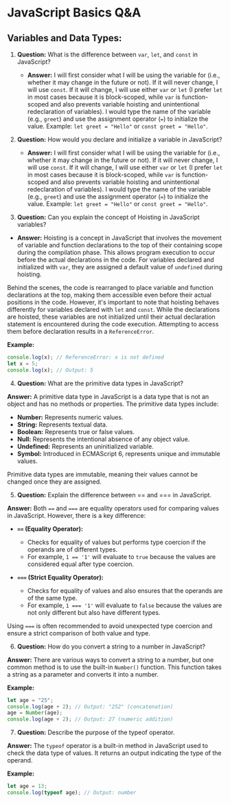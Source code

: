 # JavaScript Basics Q&A

## Variables and Data Types:

1. **Question:** What is the difference between `var`, `let`, and `const` in JavaScript?

   - **Answer:** I will first consider what I will be using the variable for (i.e., whether it may change in the future or not). If it will never change, I will use `const`. If it will change, I will use either `var` or `let` (I prefer `let` in most cases because it is block-scoped, while `var` is function-scoped and also prevents variable hoisting and unintentional redeclaration of variables). I would type the name of the variable (e.g., `greet`) and use the assignment operator (`=`) to initialize the value. Example: `let greet = "Hello"` or `const greet = "Hello"`.

2. **Question:** How would you declare and initialize a variable in JavaScript?

   - **Answer:** I will first consider what I will be using the variable for (i.e., whether it may change in the future or not). If it will never change, I will use `const`. If it will change, I will use either `var` or `let` (I prefer `let` in most cases because it is block-scoped, while `var` is function-scoped and also prevents variable hoisting and unintentional redeclaration of variables). I would type the name of the variable (e.g., `greet`) and use the assignment operator (`=`) to initialize the value. Example: `let greet = "Hello"` or `const greet = "Hello"`.

3. **Question:** Can you explain the concept of Hoisting in JavaScript variables?

- **Answer:** Hoisting is a concept in JavaScript that involves the movement of variable and function declarations to the top of their containing scope during the compilation phase. This allows program execution to occur before the actual declarations in the code. For variables declared and initialized with `var`, they are assigned a default value of `undefined` during hoisting.

Behind the scenes, the code is rearranged to place variable and function declarations at the top, making them accessible even before their actual positions in the code. However, it's important to note that hoisting behaves differently for variables declared with `let` and `const`. While the declarations are hoisted, these variables are not initialized until their actual declaration statement is encountered during the code execution. Attempting to access them before declaration results in a `ReferenceError`.

**Example:**

```javascript
console.log(x); // ReferenceError: x is not defined
let x = 5;
console.log(x); // Output: 5
```

4. **Question:** What are the primitive data types in JavaScript?

**Answer:**
A primitive data type in JavaScript is a data type that is not an object and has no methods or properties. The primitive data types include:

- **Number:** Represents numeric values.
- **String:** Represents textual data.
- **Boolean:** Represents true or false values.
- **Null:** Represents the intentional absence of any object value.
- **Undefined:** Represents an uninitialized variable.
- **Symbol:** Introduced in ECMAScript 6, represents unique and immutable values.

Primitive data types are immutable, meaning their values cannot be changed once they are assigned.

5. **Question:** Explain the difference between == and === in JavaScript.

**Answer:**
Both `==` and `===` are equality operators used for comparing values in JavaScript. However, there is a key difference:

- **`==` (Equality Operator):**

  - Checks for equality of values but performs type coercion if the operands are of different types.
  - For example, `1 == '1'` will evaluate to `true` because the values are considered equal after type coercion.

- **`===` (Strict Equality Operator):**
  - Checks for equality of values and also ensures that the operands are of the same type.
  - For example, `1 === '1'` will evaluate to `false` because the values are not only different but also have different types.

Using `===` is often recommended to avoid unexpected type coercion and ensure a strict comparison of both value and type.

6. **Question:** How do you convert a string to a number in JavaScript?

**Answer:**
There are various ways to convert a string to a number, but one common method is to use the built-in `Number()` function. This function takes a string as a parameter and converts it into a number.

**Example:**

```javascript
let age = "25";
console.log(age + 2); // Output: "252" (concatenation)
age = Number(age);
console.log(age + 2); // Output: 27 (numeric addition)
```

7. **Question:** Describe the purpose of the typeof operator.

**Answer:**
The `typeof` operator is a built-in method in JavaScript used to check the data type of values. It returns an output indicating the type of the operand.

**Example:**

```javascript
let age = 13;
console.log(typeof age); // Output: number
```
